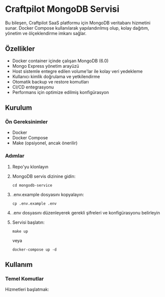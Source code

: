 # Craftpilot MongoDB Servisi

Bu bileşen, Craftpilot SaaS platformu için MongoDB veritabanı hizmetini sunar. Docker Compose kullanılarak yapılandırılmış olup, kolay dağıtım, yönetim ve ölçeklendirme imkanı sağlar.

## Özellikler

- Docker container içinde çalışan MongoDB (6.0)
- Mongo Express yönetim arayüzü
- Host sistemle entegre edilen volume'lar ile kolay veri yedekleme
- Kullanıcı kimlik doğrulama ve yetkilendirme
- Otomatik backup ve restore komutları
- CI/CD entegrasyonu
- Performans için optimize edilmiş konfigürasyon

## Kurulum

### Ön Gereksinimler

- Docker
- Docker Compose
- Make (opsiyonel, ancak önerilir)

### Adımlar

1. Repo'yu klonlayın
2. MongoDB servis dizinine gidin:
   ```
   cd mongodb-service
   ```
3. .env.example dosyasını kopyalayın:
   ```
   cp .env.example .env
   ```
4. .env dosyasını düzenleyerek gerekli şifreleri ve konfigürasyonu belirleyin
5. Servisi başlatın:

   ```
   make up
   ```

   veya

   ```
   docker-compose up -d
   ```

## Kullanım

### Temel Komutlar

Hizmetleri başlatmak:

